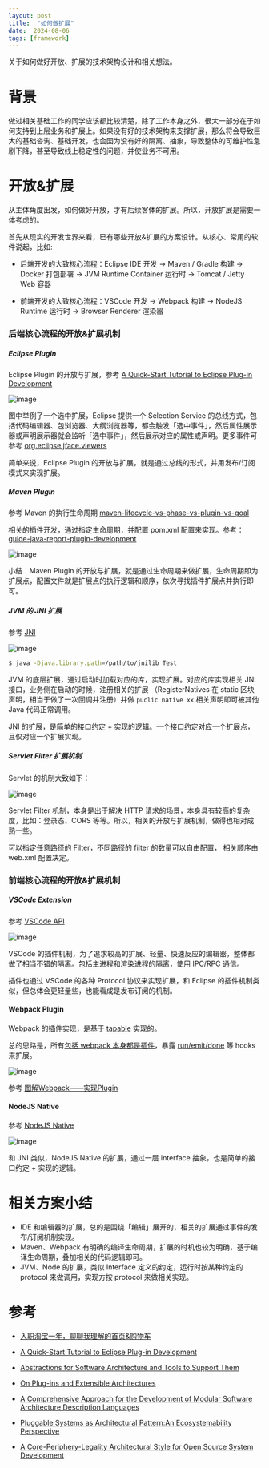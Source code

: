```yaml
---
layout: post
title:  "如何做扩展"
date:  2024-08-06
tags: [framework]
---
```


  关于如何做好开放、扩展的技术架构设计和相关想法。

# 背景

  做过相关基础工作的同学应该都比较清楚，除了工作本身之外，很大一部分在于如何支持到上层业务和扩展上。如果没有好的技术架构来支撑扩展，那么将会导致巨大的基础咨询、基础开发，也会因为没有好的隔离、抽象，导致整体的可维护性急剧下降，甚至导致线上稳定性的问题，并使业务不可用。

# 开放&扩展

  从主体角度出发，如何做好开放，才有后续客体的扩展。所以，开放扩展是需要一体考虑的。

  首先从现实的开发世界来看，已有哪些开放&扩展的方案设计。从核心、常用的软件说起，比如:

* 后端开发的大致核心流程：Eclipse IDE 开发 -> Maven / Gradle 构建 -> Docker 打包部署 -> JVM Runtime Container 运行时 -> Tomcat / Jetty Web 容器

* 前端开发的大致核心流程：VSCode 开发 -> Webpack 构建 -> NodeJS Runtime 运行时 -> Browser Renderer 渲染器

### 后端核心流程的开放&扩展机制

##### Eclipse Plugin

  Eclipse Plugin 的开放与扩展，参考 [A Quick-Start Tutorial to Eclipse Plug-in Development](https://scg.unibe.ch/archive/projects/Bals10b-EclipsePlugins.pdf)

![image](https://github.com/user-attachments/assets/c2c92d82-1c35-40a1-ab25-17ce640b3813)

  图中举例了一个选中扩展，Eclipse 提供一个 Selection Service 的总线方式，包括代码编辑器、包浏览器、大纲浏览器等，都会触发「选中事件」，然后属性展示器或声明展示器就会监听「选中事件」，然后展示对应的属性或声明。更多事件可参考 [org.eclipse.jface.viewers](https://archive.eclipse.org/eclipse/downloads/documentation/2.0/html/plugins/org.eclipse.platform.doc.isv/reference/api/org/eclipse/jface/viewers/package-summary.html)

  简单来说，Eclipse Plugin 的开放与扩展，就是通过总线的形式，并用发布/订阅模式来实现扩展。


##### Maven Plugin

  参考 Maven 的执行生命周期 [maven-lifecycle-vs-phase-vs-plugin-vs-goal](https://stackoverflow.com/questions/26607834/maven-lifecycle-vs-phase-vs-plugin-vs-goal)

  相关的插件开发，通过指定生命周期，并配置 pom.xml 配置来实现。参考：[guide-java-report-plugin-development](https://maven.apache.org/guides/plugin/guide-java-report-plugin-development.html)

  ![image](https://github.com/user-attachments/assets/38e1a1d7-344b-48a9-a447-c6d357d8337f)

  小结：Maven Plugin 的开放与扩展，就是通过生命周期来做扩展，生命周期即为扩展点，配置文件就是扩展点的执行逻辑和顺序，依次寻找插件扩展点并执行即可。

##### JVM 的 JNI 扩展

  参考 [JNI](https://jiges.github.io/2017/11/21/java-native%E6%96%B9%E6%B3%95/)

  ![image](https://github.com/user-attachments/assets/81f7928e-b63c-4e25-97fd-860bfb47eda1)

```sh
$ java -Djava.library.path=/path/to/jnilib Test
```
  JVM 的底层扩展，通过启动时加载对应的库，实现扩展。对应的库实现相关 JNI 接口，业务侧在启动的时候，注册相关的扩展 （RegisterNatives 在 static 区块声明，相当于做了一次回调并注册）并做 `puclic native xx` 相关声明即可被其他 Java 代码正常调用。

  JNI 的扩展，是简单的接口约定 + 实现的逻辑。一个接口约定对应一个扩展点，且仅对应一个扩展实现。


##### Servlet Filter 扩展机制

  Servlet 的机制大致如下：

  ![image](https://github.com/user-attachments/assets/00faf3d9-1594-4bb4-bd22-03a7fcec5c42)

  Servlet Filter 机制，本身是出于解决 HTTP 请求的场景，本身具有较高的复杂度，比如：登录态、CORS 等等。所以，相关的开放与扩展机制，做得也相对成熟一些。

  可以指定任意路径的 Filter，不同路径的 filter 的数量可以自由配置， 相关顺序由 web.xml 配置决定。


### 前端核心流程的开放&扩展机制

##### VSCode Extension

  参考 [VSCode API](https://code.visualstudio.com/api/references/vscode-api)

  ![image](https://github.com/user-attachments/assets/e05d2973-f7c1-4172-b4c2-3e33239dccc8)

  VSCode 的插件机制，为了追求较高的扩展、轻量、快速反应的编辑器，整体都做了相当不错的隔离。包括主进程和渲染进程的隔离，使用 IPC/RPC 通信。

  插件也通过 VSCode 的各种 Protocol 协议来实现扩展，和 Eclipse 的插件机制类似，但总体会更轻量些，也能看成是发布订阅的机制。

#### Webpack Plugin

  Webpack 的插件实现，是基于 [tapable](https://github.com/webpack/tapable/tree/master) 实现的。

  总的思路是，所有[包括 webpack 本身都是插件](https://webpack.js.org/concepts/plugins/)，暴露 [run/emit/done](https://webpack.js.org/api/compiler-hooks/) 等 hooks 来扩展。

  ![image](https://github.com/user-attachments/assets/cf947858-9e3f-439d-b27c-42bb4fd715be)

  参考 [图解Webpack——实现Plugin](https://developer.aliyun.com/article/916716)

#### NodeJS Native

参考 [NodeJS Native](https://www.slideshare.net/slideshow/next-generation-napi/204927323)

  ![image](https://github.com/user-attachments/assets/30ac83e5-aa72-45a7-a18a-17c27b84712e)

  和 JNI 类似，NodeJS Native 的扩展，通过一层 interface 抽象，也是简单的接口约定 + 实现的逻辑。


# 相关方案小结

* IDE 和编辑器的扩展，总的是围绕「编辑」展开的，相关的扩展通过事件的发布/订阅机制实现。
* Maven、Webpack 有明确的编译生命周期，扩展的时机也较为明确，基于编译生命周期，叠加相关的代码逻辑即可。
* JVM、Node 的扩展，类似 Interface 定义的约定，运行时按某种约定的 protocol 来做调用，实现方按 protocol 来做相关实现。

# 参考

* [入职淘宝一年，聊聊我理解的首页&购物车](https://zhuanlan.zhihu.com/p/575960938)
* [A Quick-Start Tutorial to Eclipse Plug-in Development](https://scg.unibe.ch/archive/projects/Bals10b-EclipsePlugins.pdf)

* [Abstractions for Software Architecture and Tools to Support Them](https://www.scs.cmu.edu/afs/cs/project/vit/ftp/pdf/UniCon.pdf)
* [On Plug-ins and Extensible Architectures](https://dl.acm.org/doi/pdf/10.1145/1053331.1053345)
* [A Comprehensive Approach for the Development of Modular Software Architecture Description Languages](https://www.antconcepts.com/~edashofy/files/dht-tosem-2005.pdf)
* [Pluggable Systems as Architectural Pattern:An Ecosystemability Perspective]()
* [A Core-Periphery-Legality Architectural Style for Open Source System Development](https://www.semanticscholar.org/paper/A-Core-Periphery-Legality-Architectural-Style-for-Lokhman-Mikkonen/0245be6c7cd146ce4332723aa7d5ea99ad061c2e)
